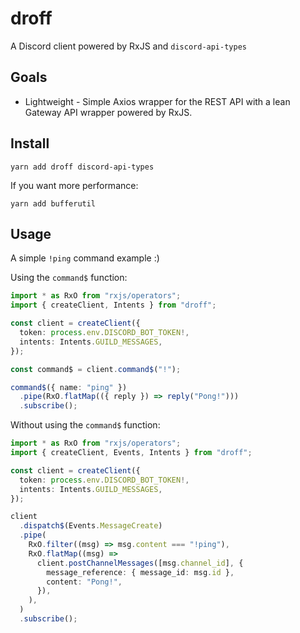 # droff

A Discord client powered by RxJS and `discord-api-types`

## Goals

- Lightweight - Simple Axios wrapper for the REST API with a lean Gateway API
  wrapper powered by RxJS.

## Install

```
yarn add droff discord-api-types
```

If you want more performance:

```
yarn add bufferutil
```

## Usage

A simple `!ping` command example :)

Using the `command$` function:

```typescript
import * as RxO from "rxjs/operators";
import { createClient, Intents } from "droff";

const client = createClient({
  token: process.env.DISCORD_BOT_TOKEN!,
  intents: Intents.GUILD_MESSAGES,
});

const command$ = client.command$("!");

command$({ name: "ping" })
  .pipe(RxO.flatMap(({ reply }) => reply("Pong!")))
  .subscribe();
```

Without using the `command$` function:

```typescript
import * as RxO from "rxjs/operators";
import { createClient, Events, Intents } from "droff";

const client = createClient({
  token: process.env.DISCORD_BOT_TOKEN!,
  intents: Intents.GUILD_MESSAGES,
});

client
  .dispatch$(Events.MessageCreate)
  .pipe(
    RxO.filter((msg) => msg.content === "!ping"),
    RxO.flatMap((msg) =>
      client.postChannelMessages([msg.channel_id], {
        message_reference: { message_id: msg.id },
        content: "Pong!",
      }),
    ),
  )
  .subscribe();
```
